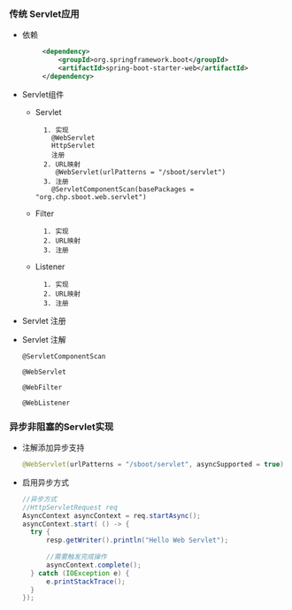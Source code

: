 ### 传统 Servlet应用

- 依赖
    ```xml
         <dependency>
             <groupId>org.springframework.boot</groupId>
             <artifactId>spring-boot-starter-web</artifactId>
         </dependency>   
    ```
- Servlet组件

    - Servlet
        ````
          1. 实现
            @WebServlet
            HttpServlet
            注册
          2. URL映射
             @WebServlet(urlPatterns = "/sboot/servlet")
          3. 注册 
            @ServletComponentScan(basePackages = "org.chp.sboot.web.servlet") 
        ````
    - Filter
    
        ````
          1. 实现
          2. URL映射
          3. 注册  
        ````    
    - Listener
    
        ````
          1. 实现
          2. URL映射
          3. 注册  
        ````
 
- Servlet 注册

- Servlet 注解
    ```
    @ServletComponentScan
    
    @WebServlet
    
    @WebFilter
    
    @WebListener
    ```
    
### 异步非阻塞的Servlet实现

- 注解添加异步支持
    ```java
    @WebServlet(urlPatterns = "/sboot/servlet", asyncSupported = true)      //支持异步
    ```
- 启用异步方式
    ```java
    //异步方式
   //HttpServletRequest req
   AsyncContext asyncContext = req.startAsync();
   asyncContext.start( () -> {
      try {
          resp.getWriter().println("Hello Web Servlet");
                
          //需要触发完成操作
          asyncContext.complete();
      } catch (IOException e) {
          e.printStackTrace();
      }
    });
    ```